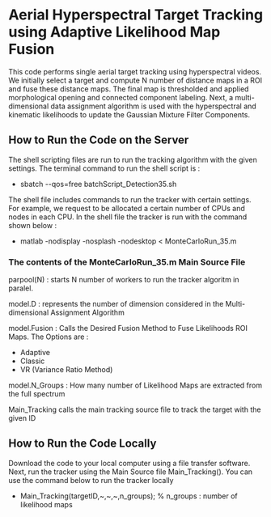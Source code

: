 # Aerial Hyperspectral Target Tracking using Adaptive Likelihood Map Fusion
<p> This code performs single aerial target tracking using hyperspectral videos.
We initially select a target and compute N number of distance maps in a ROI and 
fuse these distance maps. The final map is thresholded and applied morphological
opening and connected component labeling. Next, a multi-dimensional data assignment
algorithm is used with the hyperspectral and kinematic likelihoods to update the 
Gaussian Mixture Filter Components. </p>

## How to Run the Code on the Server
<p> The shell scripting files are run to run the tracking algorithm with the given
settings. The terminal command to run the shell script is :
   <ul>
      <li> sbatch --qos=free batchScript_Detection35.sh
   </ul>
</p>

<p>The shell file includes commands to run the tracker with certain settings. For example,
we request to be allocated a certain number of CPUs and nodes in each CPU. In the shell file
the tracker is run with the command shown below :
   <ul>
      <li> matlab -nodisplay -nosplash -nodesktop < MonteCarloRun_35.m
   </ul>
</p>

### The contents of the MonteCarloRun_35.m Main Source File
<p> parpool(N) : starts N number of workers to run the tracker algoritm in paralel. </p>

<p> model.D : represents the number of dimension considered in the Multi-dimensional Assignment
Algorithm </p>

<p> model.Fusion : Calls the Desired Fusion Method to Fuse Likelihoods ROI Maps. The Options are :
<ul>
   <li> Adaptive
   <li> Classic
   <li> VR (Variance Ratio Method)
</ul>

<p> model.N_Groups : How many number of Likelihood Maps are extracted from the full spectrum </p>

<p> Main_Tracking calls the main tracking source file to track the target with the given ID  </p>

## How to Run the Code Locally
<p> Download the code to your local computer using a file transfer software. Next, run the tracker
using the Main Source file Main_Tracking(). You can use the command below to run the tracker locally
<ul>
   <li> Main_Tracking(targetID,~,~,~,n_groups); % n_groups : number of likelihood maps
</ul>

